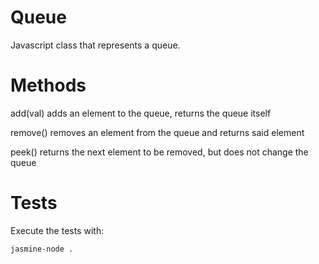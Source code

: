 # Queue

Javascript class that represents a queue.

# Methods

add(val)
adds an element to the queue, returns the queue itself

remove()
removes an element from the queue and returns said element

peek()
returns the next element to be removed, but does not change the queue

# Tests

Execute the tests with:

    jasmine-node .
